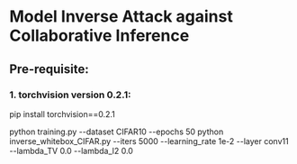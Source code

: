 # Model Inverse Attack against Collaborative Inference

## Pre-requisite:
### 1. torchvision version 0.2.1:

pip install torchvision==0.2.1

python training.py --dataset CIFAR10 --epochs 50
python inverse_whitebox_CIFAR.py --iters 5000 --learning_rate 1e-2 --layer conv11 --lambda_TV 0.0 --lambda_l2 0.0
